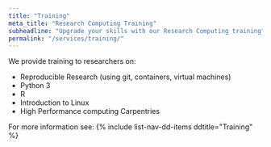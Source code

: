 ```yaml
---
title: "Training"
meta_title: "Research Computing Training"
subheadline: "Upgrade your skills with our Research Computing training"
permalink: "/services/training/"
---
```


We provide training to researchers on:

- Reproducible Research (using git, containers, virtual machines)
- Python 3
- R
- Introduction to Linux
- High Performance computing Carpentries

For more information see:
{% include list-nav-dd-items ddtitle="Training" %}
